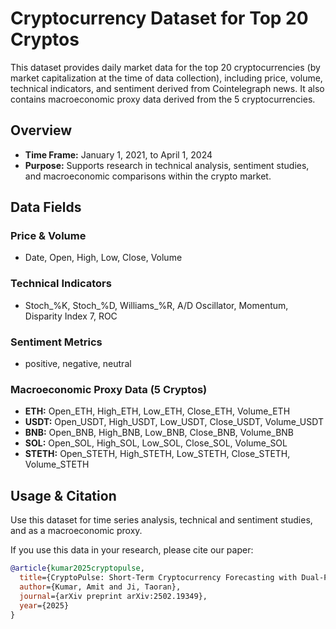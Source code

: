 # Cryptocurrency Dataset for Top 20 Cryptos

This dataset provides daily market data for the top 20 cryptocurrencies (by market capitalization at the time of data collection), including price, volume, technical indicators, and sentiment derived from Cointelegraph news. It also contains macroeconomic proxy data derived from the 5 cryptocurrencies.

## Overview

- **Time Frame:** January 1, 2021, to April 1, 2024
- **Purpose:** Supports research in technical analysis, sentiment studies, and macroeconomic comparisons within the crypto market.

## Data Fields

### Price & Volume
- Date, Open, High, Low, Close, Volume

### Technical Indicators
- Stoch_%K, Stoch_%D, Williams_%R, A/D Oscillator, Momentum, Disparity Index 7, ROC

### Sentiment Metrics
- positive, negative, neutral

### Macroeconomic Proxy Data (5 Cryptos)
- **ETH:** Open_ETH, High_ETH, Low_ETH, Close_ETH, Volume_ETH
- **USDT:** Open_USDT, High_USDT, Low_USDT, Close_USDT, Volume_USDT
- **BNB:** Open_BNB, High_BNB, Low_BNB, Close_BNB, Volume_BNB
- **SOL:** Open_SOL, High_SOL, Low_SOL, Close_SOL, Volume_SOL
- **STETH:** Open_STETH, High_STETH, Low_STETH, Close_STETH, Volume_STETH

## Usage & Citation

Use this dataset for time series analysis, technical and sentiment studies, and as a macroeconomic proxy.

If you use this data in your research, please cite our paper:

```bibtex
@article{kumar2025cryptopulse,
  title={CryptoPulse: Short-Term Cryptocurrency Forecasting with Dual-Prediction and Cross-Correlated Market Indicators},
  author={Kumar, Amit and Ji, Taoran},
  journal={arXiv preprint arXiv:2502.19349},
  year={2025}
}
